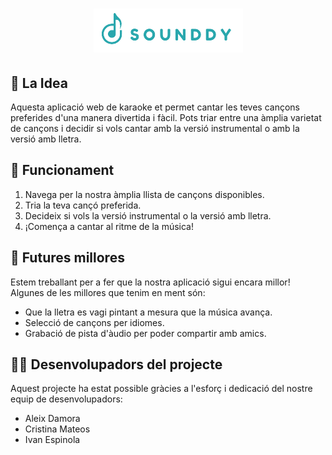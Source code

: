 
<h1 align="center"> 
   <img src="./karaoke/public/logoRecortadoPNG.png"> 
</h1>
 
## 🎯 La Idea

Aquesta aplicació web de karaoke et permet cantar les teves cançons preferides d'una manera divertida i fàcil. Pots triar entre una àmplia varietat de cançons i decidir si vols cantar amb la versió instrumental o amb la versió amb lletra.

## 🚀 Funcionament

1. Navega per la nostra àmplia llista de cançons disponibles.
2. Tria la teva cançó preferida.
3. Decideix si vols la versió instrumental o la versió amb lletra.
4. ¡Comença a cantar al ritme de la música!

## 🔮 Futures millores

Estem treballant per a fer que la nostra aplicació sigui encara millor! Algunes de les millores que tenim en ment són:

- Que la lletra es vagi pintant a mesura que la música avança.
- Selecció de cançons per idiomes.
- Grabació de pista d'àudio per poder compartir amb amics.

## 👨‍💻 Desenvolupadors del projecte

Aquest projecte ha estat possible gràcies a l'esforç i dedicació del nostre equip de desenvolupadors:

- Aleix Damora
- Cristina Mateos
- Ivan Espinola
